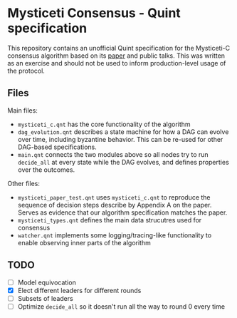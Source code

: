 # Mysticeti Consensus - Quint specification

This repository contains an unofficial Quint specification for the Mysticeti-C consensus algorithm based on its [paper](https://arxiv.org/pdf/2310.14821) and public talks. This was written as an exercise and should not be used to inform production-level usage of the protocol.

## Files

Main files:
- `mysticeti_c.qnt` has the core functionality of the algorithm
- `dag_evolution.qnt` describes a state machine for how a DAG can evolve over time, including byzantine behavior. This can be re-used for other DAG-based specifications.
- `main.qnt` connects the two modules above so all nodes try to run `decide_all` at every state while the DAG evolves, and defines properties over the outcomes.

Other files:
- `mysticeti_paper_test.qnt` uses `mysticeti_c.qnt` to reproduce the sequence of decision steps describe by Appendix A on the paper. Serves as evidence that our algorithm specification matches the paper.
- `mysticeti_types.qnt` defines the main data strucutres used for consensus
- `watcher.qnt` implements some logging/tracing-like functionality to enable observing inner parts of the algorithm

## TODO
- [ ] Model equivocation
- [x] Elect different leaders for different rounds
- [ ] Subsets of leaders
- [ ] Optimize `decide_all` so it doesn't run all the way to round 0 every time
